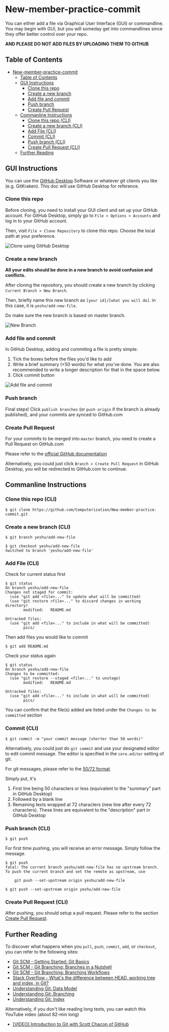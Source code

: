 # New-member-practice-commit

You can either add a file via Graphical User Interface (GUI) or commandline. You may begin with GUI, but you will someday get into commandlines since they offer better control over your repo.

**AND PLEASE DO NOT ADD FILES BY UPLOADING THEM TO GITHUB**

## Table of Contents

- [New-member-practice-commit](#new-member-practice-commit)
  - [Table of Contents](#table-of-contents)
  - [GUI Instructions](#gui-instructions)
    - [Clone this repo](#clone-this-repo)
    - [Create a new branch](#create-a-new-branch)
    - [Add file and commit](#add-file-and-commit)
    - [Push branch](#push-branch)
    - [Create Pull Request](#create-pull-request)
  - [Commanline Instructions](#commanline-instructions)
    - [Clone this repo (CLI)](#clone-this-repo-cli)
    - [Create a new branch (CLI)](#create-a-new-branch-cli)
    - [Add File (CLI)](#add-file-cli)
    - [Commit (CLI)](#commit-cli)
    - [Push branch (CLI)](#push-branch-cli)
    - [Create Pull Request (CLI)](#create-pull-request-cli)
  - [Further Reading](#further-reading)

## GUI Instructions

You can use the [GitHub Desktop](https://desktop.github.com/) Software or whatever git clients you like (e.g. GitKraken). This doc will use GitHub Desktop for reference.

### Clone this repo

Before cloning, you need to install your GUI client and set up your GitHub account. For GitHub Desktop, simply go to `File > Options > Accounts` and log in to your GitHub account.

Then, visit `File > Clone Repository` to clone this repo. Choose the local path at your preference.

![Clone using GitHub Desktop](/pics/github-desktop-clone.png)

### Create a new branch

**All your edits should be done in a new branch to avoid confusion and conflicts.**

After cloning the repository, you should create a new branch by clicking `Current Branch > New Branch`.

Then, briefly name this new branch as `[your id]/[what you will do]`. in this case, it is `yeshu/add-new-file`.

Do make sure the new branch is based on master branch.

![New Branch](pics/github-desktop-new-branch.png)

### Add file and commit

In GitHub Desktop, adding and commiting a file is pretty simple:

1. Tick the boxes before the files you'd like to add
2. Write a brief summary (<50 words) for what you've done. You are also recommended to write a longer description for that in the space below.
3. Click commit button

![Add file and commit](pics/github-desktop-add-and-commit.png)

### Push branch

Final steps! Click `publish branches` (or `push origin` if the branch is already published), and your commits are synced to GitHub.com

### Create Pull Request

For your commits to be merged into `master` branch, you need to create a Pull Request on GitHub.com

Please refer to the [official GitHub documentation](https://help.github.com/en/articles/creating-a-pull-request#creating-the-pull-request)

Alternatively, you could just click `Branch > Create Pull Request` in GitHub Desktop, you will be redirected to GitHub.com to continue.

## Commanline Instructions

### Clone this repo (CLI)

```console
$ git clone https://github.com/Computerization/New-member-practice-commit.git
```

### Create a new branch (CLI)

```console
$ git branch yeshu/add-new-file

$ git checkout yeshu/add-new-file
Switched to branch 'yeshu/add-new-file'
```

### Add File (CLI)

Check for current status first

```console
$ git status
On branch yeshu/add-new-file
Changes not staged for commit:
  (use "git add <file>..." to update what will be committed)
  (use "git restore <file>..." to discard changes in working directory)
        modified:   README.md

Untracked files:
  (use "git add <file>..." to include in what will be committed)
        pics/

```

Then add files you would like to commit

```console
$ git add README.md
```

Check your status again

```console
$ git status
On branch yeshu/add-new-file
Changes to be committed:
  (use "git restore --staged <file>..." to unstage)
        modified:   README.md

Untracked files:
  (use "git add <file>..." to include in what will be committed)
        pics/
```

You can confirm that the file(s) added are listed under the `Changes to be committed` section

### Commit (CLI)

```console
$ git commit -m "your commit message (shorter than 50 words)"
```

Alternatively, you could just do `git commit` and use your designated editor to edit commit message. The editor is specified in the `core.editor` setting of git.

For git messages, please refer to the [50/72 format](https://stackoverflow.com/questions/2290016/git-commit-messages-50-72-formatting).

Simply put, it's

1. First line being 50 characters or less (equivalent to the "summary" part in GitHub Desktop)
2. Followed by a blank line
3. Remaining texts wrapped at 72 characters (new line after every 72 characters). These lines are equivalent to the "description" part in GitHub Desktop

### Push branch (CLI)

```console
$ git push
```

For first time pushing, you will receive an error message. Simply follow the message.

```console
$ git push
fatal: The current branch yeshu/add-new-file has no upstream branch.
To push the current branch and set the remote as upstream, use

    git push --set-upstream origin yeshu/add-new-file

$ git push --set-upstream origin yeshu/add-new-file
```

### Create Pull Request (CLI)

After pushing, you should setup a pull request. Please refer to the section [Create Pull Request](#create-pull-request).

## Further Reading

To discover what happens when you `pull`, `push`, `commit`, `add`, or `checkout`, you can refer to the following sites:

- [Git SCM - Getting Started: Git Basics](https://git-scm.com/book/en/v1/Getting-Started-Git-Basics)
- [Git SCM - Git Branching: Branches in a Nutshell](https://git-scm.com/book/en/v2/Git-Branching-Branches-in-a-Nutshell)
- [Git SCM - Git Branching: Branching Workflows](https://git-scm.com/book/en/v2/Git-Branching-Branching-Workflows)
- [Stack Overflow - What's the difference between HEAD, working tree and index, in Git?](https://stackoverflow.com/questions/3689838/whats-the-difference-between-head-working-tree-and-index-in-git)
- [Understanding Git: Data Model](https://hackernoon.com/https-medium-com-zspajich-understanding-git-data-model-95eb16cc99f5)
- [Understanding Git: Branching](https://hackernoon.com/understanding-git-branching-2662f5882f9)
- [Understanding Git: Index](https://hackernoon.com/understanding-git-index-4821a0765cf)

Alternatively, if you don't like reading long texts, you can watch this YouTube video (about 82-min long)

- [\[VIDEO\] Introduction to Git with Scott Chacon of GitHub](https://www.youtube.com/watch?v=ZDR433b0HJY)

